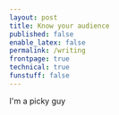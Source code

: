 ```yaml
---
layout: post
title: Know your audience
published: false
enable_latex: false
permalink: /writing
frontpage: true
technical: true
funstuff: false
---
```


I'm a picky guy
